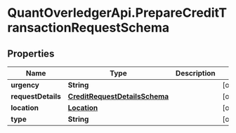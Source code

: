 # QuantOverledgerApi.PrepareCreditTransactionRequestSchema

## Properties

Name | Type | Description | Notes
------------ | ------------- | ------------- | -------------
**urgency** | **String** |  | [optional] 
**requestDetails** | [**CreditRequestDetailsSchema**](CreditRequestDetailsSchema.md) |  | [optional] 
**location** | [**Location**](Location.md) |  | [optional] 
**type** | **String** |  | [optional] 


